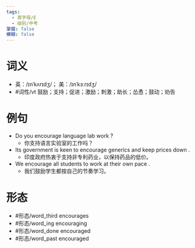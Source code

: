 ```yaml
---
tags:
  - 首字母/E
  - 级别/中考
掌握: false
模糊: false
---
```

# 词义
- 英：/ɪnˈkʌrɪdʒ/； 美：/ɪnˈkɜːrɪdʒ/
- #词性/vt  鼓励；支持；促进；激励；刺激；助长；怂恿；鼓动；劝告
# 例句
- Do you encourage language lab work ?
	- 你支持语言实验室的工作吗？
- Its government is keen to encourage generics and keep prices down .
	- 印度政府热衷于支持非专利药业，以保持药品的低价。
- We encourage all students to work at their own pace .
	- 我们鼓励学生都按自己的节奏学习。
# 形态
- #形态/word_third encourages
- #形态/word_ing encouraging
- #形态/word_done encouraged
- #形态/word_past encouraged
